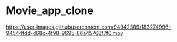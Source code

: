 # Movie_app_clone


https://user-images.githubusercontent.com/94942389/183274996-94544fdd-d68c-4f98-9695-86a45768f7f0.mov

